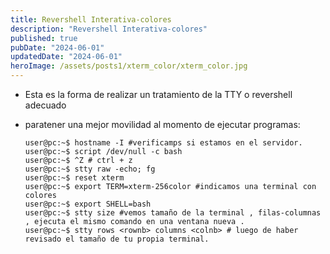```yaml
---
title: Revershell Interativa-colores
description: "Revershell Interativa-colores"
published: true
pubDate: "2024-06-01"
updatedDate: "2024-06-01"
heroImage: /assets/posts1/xterm_color/xterm_color.jpg
---
```


- Esta es la forma de realizar un tratamiento de la TTY o revershell adecuado
- paratener una mejor movilidad al momento de ejecutar programas:

  ```console
  user@pc:~$ hostname -I #verificamps si estamos en el servidor.
  user@pc:~$ script /dev/null -c bash
  user@pc:~$ ^Z # ctrl + z
  user@pc:~$ stty raw -echo; fg
  user@pc:~$ reset xterm
  user@pc:~$ export TERM=xterm-256color #indicamos una terminal con colores
  user@pc:~$ export SHELL=bash
  user@pc:~$ stty size #vemos tamaño de la terminal , filas-columnas , ejecuta el mismo comando en una ventana nueva .
  user@pc:~$ stty rows <rownb> columns <colnb> # luego de haber revisado el tamaño de tu propia terminal.
  ```

<span>
<i class="fa fa-copy"></i>
</span>
